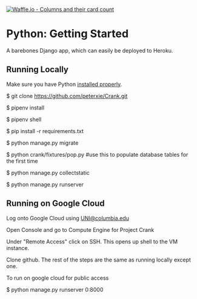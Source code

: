 [![Waffle.io - Columns and their card count](https://badge.waffle.io/peterxie/Crank.png?columns=all)](https://waffle.io/peterxie/Crank?utm_source=badge)
# Python: Getting Started

A barebones Django app, which can easily be deployed to Heroku.

## Running Locally

Make sure you have Python [installed properly](http://install.python-guide.org).  

$ git clone https://github.com/peterxie/Crank.git

$ pipenv install

$ pipenv shell

$ pip install -r requirements.txt

$ python manage.py migrate

$ python crank/fixtures/pop.py    #use this to populate database tables for the first time

$ python manage.py collectstatic

$ python manage.py runserver

## Running on Google Cloud

Log onto Google Cloud using UNI@columbia.edu

Open Console and go to Compute Engine for Project Crank

Under "Remote Access" click on SSH. This opens up shell to the VM instance.

Clone github. The rest of the steps are the same as running locally except one.

To run on google cloud for public access

$ python manage.py runserver 0:8000
